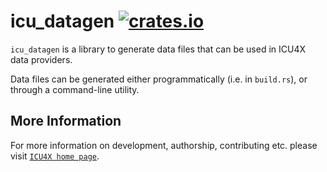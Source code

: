 # icu_datagen [![crates.io](https://img.shields.io/crates/v/icu_datagen)](https://crates.io/crates/icu_datagen)

`icu_datagen` is a library to generate data files that can be used in ICU4X data providers.

Data files can be generated either programmatically (i.e. in `build.rs`), or through a
command-line utility.



## More Information

For more information on development, authorship, contributing etc. please visit [`ICU4X home page`](https://github.com/unicode-org/icu4x).
